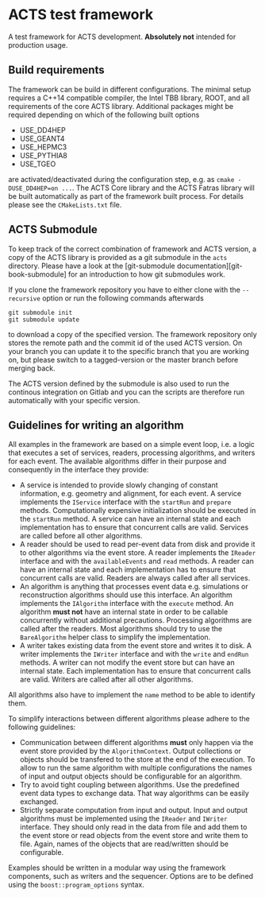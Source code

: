 # ACTS test framework

A test framework for ACTS development. **Absolutely not** intended
for production usage.

## Build requirements

The framework can be build in different configurations. The minimal setup
requires a C++14 compatible compiler, the Intel TBB library, ROOT, and all
requirements of the core ACTS library. Additional packages might be required
depending on which of the following built options

*   USE_DD4HEP
*   USE_GEANT4
*   USE_HEPMC3
*   USE_PYTHIA8
*   USE_TGEO

are activated/deactivated during the configuration step, e.g. as `cmake
-DUSE_DD4HEP=on ...`. The ACTS Core library and the ACTS Fatras library will be
built automatically as part of the framework built process. For details please
see the `CMakeLists.txt` file.

## ACTS Submodule

To keep track of the correct combination of framework and ACTS version,
a copy of the ACTS library is provided as a git submodule in the `acts`
directory. Please have a look at the
[git-submodule documentation][git-book-submodule] for an introduction to
how git submodules work.

If you clone the framework repository you have to either clone with the
`--recursive` option or run the following commands afterwards

    git submodule init
    git submodule update

to download a copy of the specified version. The framework repository
only stores the remote path and the commit id of the used ACTS version.
On your branch you can update it to the specific branch that you are
working on, but please switch to a tagged-version or the master branch
before merging back.

The ACTS version defined by the submodule is also used to run the
continous integration on Gitlab and you can the scripts are therefore
run automatically with your specific version.

## Guidelines for writing an algorithm

All examples in the framework are based on a simple event loop, i.e. a logic
that executes a set of services, readers, processing algorithms, and writers for
each event. The available algorithms differ in their purpose and consequently
in the interface they provide:

*   A service is intended to provide slowly changing of constant information,
    e.g. geometry and alignment, for each event. A service implements the
    `IService` interface  with the `startRun` and `prepare` methods.
    Computationally expensive initialization should be executed in the
    `startRun` method. A service can have an internal state and each
    implementation has to ensure that concurrent calls are valid. Services are
    called before all other algorithms.
*   A reader should be used to read per-event data from disk and provide it
    to other algorithms via the event store. A reader implements the `IReader`
    interface and with the `availableEvents` and `read` methods. A reader
    can have an internal state and each implementation has to ensure that
    concurrent calls are valid. Readers are always called after all services.
*   An algorithm is anything that processes event data e.g. simulations
    or reconstruction algorithms should use this interface. An algorithm
    implements the `IAlgorithm` interface with the `execute` method.
    An algorithm **must not** have an internal state in order to be callable
    concurrently without additional precautions. Processing algorithms are
    called after the readers. Most algorithms should try to use the
    `BareAlgorithm` helper class to simplify the implementation.
*   A writer takes existing data from the event store and writes it to disk.
    A writer implements the `IWriter` interface and with the `write` and
    `endRun` methods. A writer can not modify the event store but can
    have an internal state. Each implementation has to ensure that
    concurrent calls are valid. Writers are called after all other algorithms.

All algorithms also have to implement the `name` method to be able
to identify them.

To simplify interactions between different algorithms please adhere to
the following guidelines:

*   Communication between different algorithms **must** only happen via the
    event store provided by the `AlgorithmContext`. Output collections or
    objects should be transfered to the store at the end of the execution.
    To allow to run the same algorithm with multiple configurations the names of
    input and output objects should be configurable for an algorithm.
*   Try to avoid tight coupling between algorithms. Use the predefined event
    data types to exchange data. That way algorithms can be easily exchanged.
*   Strictly separate computation from input and output. Input and output
    algorithms must be implemented using the `IReader` and `IWriter` interface.
    They should only read in the data from file and add them to the event store
    or read objects from the event store and write them to file. Again,
    names of the objects that are read/written should be configurable.

Examples should be written in a modular way using the framework components,
such as writers and the sequencer. Options are to be defined using the
`boost::program_options` syntax.


[git-book-submodules]: https://git-scm.com/book/en/v2/Git-Tools-Submodules
